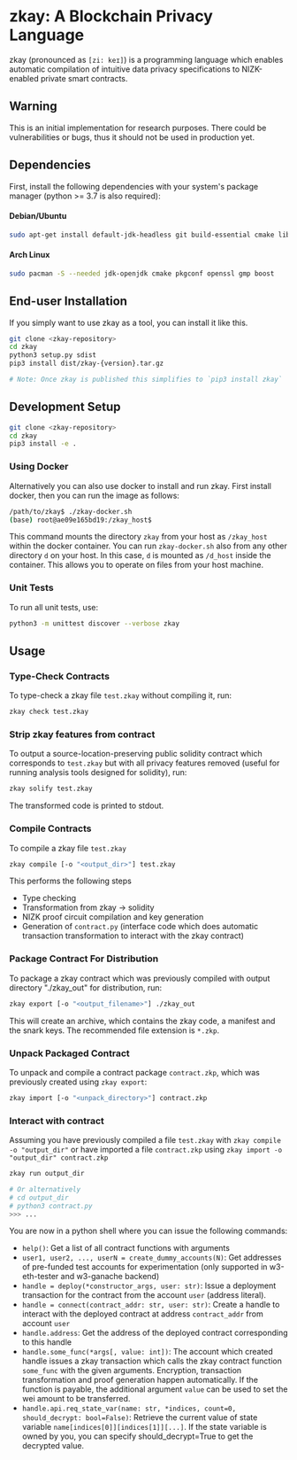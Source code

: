 # zkay: A Blockchain Privacy Language

zkay (pronounced as `[zi: keɪ]`) is a programming language which enables
automatic compilation of intuitive data privacy specifications to NIZK-enabled
private smart contracts.

## Warning

This is an initial implementation for research purposes. There could be vulnerabilities or bugs, thus it should not be used in production yet.

## Dependencies

First, install the following dependencies with your system's package manager (python >= 3.7 is also required):

#### Debian/Ubuntu
```bash
sudo apt-get install default-jdk-headless git build-essential cmake libgmp-dev pkg-config libssl-dev libboost-dev libboost-program-options-dev
```

#### Arch Linux
```bash
sudo pacman -S --needed jdk-openjdk cmake pkgconf openssl gmp boost
```

## End-user Installation
If you simply want to use zkay as a tool, you can install it like this.
```bash
git clone <zkay-repository>
cd zkay
python3 setup.py sdist
pip3 install dist/zkay-{version}.tar.gz

# Note: Once zkay is published this simplifies to `pip3 install zkay`
```

## Development Setup
```bash
git clone <zkay-repository>
cd zkay
pip3 install -e .
```

### Using Docker

Alternatively you can also use docker to install and run zkay.
First install docker, then you can run the image as follows:

```bash
/path/to/zkay$ ./zkay-docker.sh
(base) root@ae09e165bd19:/zkay_host$
```

This command mounts the directory `zkay` from your host as `/zkay_host`
within the docker container. You can run `zkay-docker.sh` also from any other directory `d` on your host.
In this case, `d` is mounted as `/d_host` inside the container.
This allows you to operate on files from your host machine.


### Unit Tests

To run all unit tests, use:
```bash
python3 -m unittest discover --verbose zkay
```

## Usage

### Type-Check Contracts

To type-check a zkay file `test.zkay` without compiling it, run:

```bash
zkay check test.zkay
```

### Strip zkay features from contract

To output a source-location-preserving public solidity
contract which corresponds to `test.zkay` but with all privacy features removed (useful for running analysis tools designed for solidity), run:

```bash
zkay solify test.zkay
```

The transformed code is printed to stdout.

### Compile Contracts

To compile a zkay file `test.zkay`

```bash
zkay compile [-o "<output_dir>"] test.zkay
```

This performs the following steps
- Type checking
- Transformation from zkay -> solidity
- NIZK proof circuit compilation and key generation
- Generation of `contract.py` (interface code which does automatic transaction transformation to interact with the zkay contract)

### Package Contract For Distribution

To package a zkay contract which was previously compiled with output directory "./zkay_out" for distribution, run:

```bash
zkay export [-o "<output_filename>"] ./zkay_out
```

This will create an archive, which contains the zkay code, a manifest and the snark keys.
The recommended file extension is `*.zkp`.

### Unpack Packaged Contract

To unpack and compile a contract package `contract.zkp`, which was previously created using `zkay export`:

```bash
zkay import [-o "<unpack_directory>"] contract.zkp
```


### Interact with contract

Assuming you have previously compiled a file `test.zkay` with `zkay compile -o "output_dir"` or
have imported a file `contract.zkp` using `zkay import -o "output_dir" contract.zkp`

```bash
zkay run output_dir

# Or alternatively
# cd output_dir
# python3 contract.py
>>> ...
```

You are now in a python shell where you can issue the following commands:
- `help()`: Get a list of all contract functions with arguments
- `user1, user2, ..., userN = create_dummy_accounts(N)`: Get addresses of pre-funded test accounts for experimentation (only supported in w3-eth-tester and w3-ganache backend)
- `handle = deploy(*constructor_args, user: str)`: Issue a deployment transaction for the contract from the account `user` (address literal).
- `handle = connect(contract_addr: str, user: str)`: Create a handle to interact with the deployed contract at address `contract_addr` from account `user`
- `handle.address`: Get the address of the deployed contract corresponding to this handle
- `handle.some_func(*args[, value: int])`: The account which created handle issues a zkay transaction which calls the zkay contract function `some_func` with the given arguments.
Encryption, transaction transformation and proof generation happen automatically. If the function is payable, the additional argument `value` can be used to set the wei amount to be transferred.
- `handle.api.req_state_var(name: str, *indices, count=0, should_decrypt: bool=False)`: Retrieve the current value of state variable `name[indices[0]][indices[1]][...]`.
If the state variable is owned by you, you can specify should_decrypt=True to get the decrypted value.
